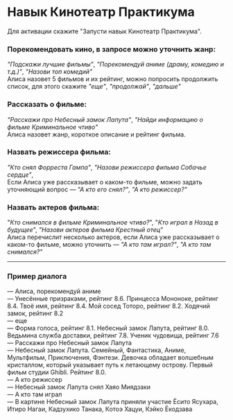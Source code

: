 # Навык Кинотеатр Практикума

Для активации скажите "Запусти навык Кинотеатр Практикума".

### Порекомендовать кино, в запросе можно уточнить жанр:
   <em>"Подскажи лучшие фильмы"</em>, <em>"Порекомендуй аниме (драму, комедию и т.д.)"</em>,
   <em>"Назови топ комедий"</em> <br>
   Алиса назовет 5 фильмов и их рейтинг, можно попросить продолжить список, для этого скажите
   <em>"еще"</em>, <em>"продолжай"</em>, <em>"дальше"</em>

### Рассказать о фильме:
   <em>"Расскажи про Небесный замок Лапута"</em>, 
   <em>"Найди информацию о фильме Криминальное чтиво"</em> <br>
   Алиса назовет жанр, короткое описание и рейтинг фильма.
### Назвать режиссера фильма:
   <em>"Кто снял Форреста Гампа"</em>, 
   <em>"Назови режиссера фильма Собачье сердце"</em>, <br>
   Если Алиса уже рассказывает о каком-то фильме, 
   можно задать уточняющий вопрос — <em>"А кто его снял?"</em>,
   <em>"А кто режиссер?"</em>
### Назвать актеров фильма:
   "<em>Кто снимался в фильме Криминальное чтиво?</em>",
   "<em>Кто играл в Назад в будущее</em>", <em>"Назови актеров фильма Крестный отец"</em> <br>
   Алиса перечислит несколько актеров, если Алиса уже рассказывает о каком-то фильме,
   можно уточнить — <em>"А кто там играл?"</em>, <em>"А кто там снимался?"</em>
    
---

### Пример диалога
— Алиса, порекомендуй аниме <br>
— Унесённые призраками, рейтинг 8.6. Принцесса Мононоке, рейтинг 8.4. Твоё имя, рейтинг 8.4. Мой сосед Тоторо, рейтинг 8.2. Ходячий замок, рейтинг 8.2 <br>
— еще <br>
— Форма голоса, рейтинг 8.1. Небесный замок Лапута, рейтинг 8.0. Ведьмина служба доставки, рейтинг 7.8. Ученик чудовища, рейтинг 7.6 <br>
— Расскажи про Небесный замок Лапута <br>
— Небесный замок Лапута. Семейный, Фантастика, Аниме, Мультфильм, Приключения, Фэнтези. Девочка обладает волшебным кристаллом, который указывает путь к летающему острову. Первый фильм студии Ghibli. Рейтинг 8.0. <br>
— А кто режиссер <br>
— Небесный замок Лапута снял Хаяо Миядзаки <br>
— А кто там играл <br>
— В картине Небесный замок Лапута приняли участие Ёсито Ясухара, Итиро Нагаи, Кадзухико Танака, Котоэ Хацуи, Кэйко Ёкодзава <br>